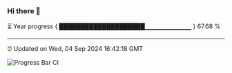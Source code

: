 ### Hi there 👋

⏳ Year progress { ████████████████████▁▁▁▁▁▁▁▁▁▁ } 67.68 %

---

⏰ Updated on Wed, 04 Sep 2024 16:42:18 GMT

![Progress Bar CI](https://github.com/IshwaranRudhara/GIT-ACTION/workflows/Progress%20Bar%20CI/badge.svg)
